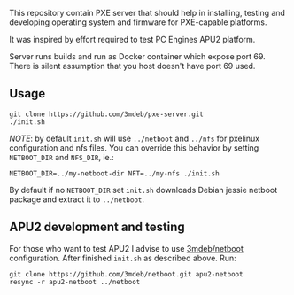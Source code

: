 This repository contain PXE server that should help in installing, testing and
developing operating system and firmware for PXE-capable platforms.

It was inspired by effort required to test PC Engines APU2 platform.

Server runs builds and run as Docker container which expose port 69. There is
silent assumption that you host doesn't have port 69 used.

Usage
-----

```
git clone https://github.com/3mdeb/pxe-server.git
./init.sh
```

_NOTE_: by default `init.sh` will use `../netboot` and `../nfs` for pxelinux
configuration and nfs files. You can override this behavior by setting
`NETBOOT_DIR` and `NFS_DIR`, ie.:

```
NETBOOT_DIR=../my-netboot-dir NFT=../my-nfs ./init.sh
```

By default if no `NETBOOT_DIR` set `init.sh` downloads Debian jessie netboot
package and extract it to `../netboot`.

APU2 development and testing
----------------------------

For those who want to test APU2 I advise to use [3mdeb/netboot](https://github.com/3mdeb/netboot) configuration.
After finished `init.sh` as described above. Run:

```
git clone https://github.com/3mdeb/netboot.git apu2-netboot
resync -r apu2-netboot ../netboot
```
